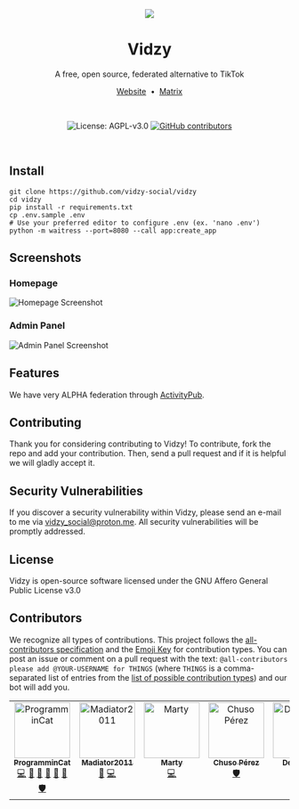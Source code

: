 <div align="center">
<img src="static/logo.svg">
<h1>Vidzy</h1>
A free, open source, federated alternative to TikTok

<a href="https://vidzy.codeberg.page/">Website</a>
&nbsp;•&nbsp;
<a href="https://matrix.to/#/#vidzysocial:fedora.im">Matrix</a>

<br>

![License: AGPL-v3.0](https://img.shields.io/github/license/vidzy-social/vidzy?style=for-the-badge)
[![GitHub contributors](https://img.shields.io/github/contributors-anon/vidzy-social/vidzy?style=for-the-badge)](#contributors)

</div>

<br>

## Install

    git clone https://github.com/vidzy-social/vidzy
    cd vidzy
    pip install -r requirements.txt
    cp .env.sample .env
    # Use your preferred editor to configure .env (ex. 'nano .env')
    python -m waitress --port=8080 --call app:create_app

## Screenshots

### Homepage

![Homepage Screenshot](./screenshots/homepage.png)

### Admin Panel

![Admin Panel Screenshot](./screenshots/admin_panel.png)

## Features

We have very ALPHA federation through [ActivityPub](https://www.w3.org/TR/activitypub/).

## Contributing

Thank you for considering contributing to Vidzy! To contribute, fork the repo and add your contribution. Then, send a pull request and if it is helpful we will gladly accept it.

## Security Vulnerabilities

If you discover a security vulnerability within Vidzy, please send an e-mail to me via [vidzy_social@proton.me](mailto:vidzy_social@proton.me). All security vulnerabilities will be promptly addressed.

## License

Vidzy is open-source software licensed under the GNU Affero General Public License v3.0

## Contributors

We recognize all types of contributions. This project follows the [all-contributors specification](https://github.com/all-contributors/all-contributors) and the [Emoji Key](https://allcontributors.org/docs/en/emoji-key) for contribution types. You can post an issue or comment on a pull request with the text: `@all-contributors please add @YOUR-USERNAME for THINGS` (where `THINGS` is a comma-separated list of entries from the [list of possible contribution types](https://allcontributors.org/docs/en/emoji-key)) and our bot will add you.

<!-- ALL-CONTRIBUTORS-LIST:START - Do not remove or modify this section -->
<!-- prettier-ignore-start -->
<!-- markdownlint-disable -->
<table>
  <tbody>
    <tr>
      <td align="center" valign="top" width="14.28%"><a href="https://github.com/ProgramminCat"><img src="https://avatars.githubusercontent.com/u/72707293?v=4?s=100" width="100px;" alt="ProgramminCat"/><br /><sub><b>ProgramminCat</b></sub></a><br /><a href="#code-ProgramminCat" title="Code">💻</a> <a href="#design-ProgramminCat" title="Design">🎨</a> <a href="#ideas-ProgramminCat" title="Ideas, Planning, & Feedback">🤔</a> <a href="#question-ProgramminCat" title="Answering Questions">💬</a> <a href="#maintenance-ProgramminCat" title="Maintenance">🚧</a> <a href="#review-ProgramminCat" title="Reviewed Pull Requests">👀</a> <a href="#security-ProgramminCat" title="Security">🛡️</a></td>
      <td align="center" valign="top" width="14.28%"><a href="https://github.com/kodxana"><img src="https://avatars.githubusercontent.com/u/16674412?v=4?s=100" width="100px;" alt="Madiator2011"/><br /><sub><b>Madiator2011</b></sub></a><br /><a href="#design-kodxana" title="Design">🎨</a> <a href="#code-kodxana" title="Code">💻</a></td>
      <td align="center" valign="top" width="14.28%"><a href="https://github.com/nycterent"><img src="https://avatars.githubusercontent.com/u/81133?v=4?s=100" width="100px;" alt="Marty"/><br /><sub><b>Marty</b></sub></a><br /><a href="#code-nycterent" title="Code">💻</a></td>
      <td align="center" valign="top" width="14.28%"><a href="https://chuso.net"><img src="https://avatars.githubusercontent.com/u/3270352?v=4?s=100" width="100px;" alt="Chuso Pérez"/><br /><sub><b>Chuso Pérez</b></sub></a><br /><a href="#security-chusopr" title="Security">🛡️</a></td>
      <td align="center" valign="top" width="14.28%"><a href="https://everypizza.bearblog.dev"><img src="https://avatars.githubusercontent.com/u/82726593?v=4?s=100" width="100px;" alt="Derry Tutt"/><br /><sub><b>Derry Tutt</b></sub></a><br /><a href="#code-everypizza1" title="Code">💻</a> <a href="#bug-everypizza1" title="Bug reports">🐛</a></td>
      <td align="center" valign="top" width="14.28%"><a href="https://github.com/honjes"><img src="https://avatars.githubusercontent.com/u/33932833?v=4?s=100" width="100px;" alt="Clara"/><br /><sub><b>Clara</b></sub></a><br /><a href="#code-honjes" title="Code">💻</a> <a href="#bug-honjes" title="Bug reports">🐛</a></td>
    </tr>
  </tbody>
</table>

<!-- markdownlint-restore -->
<!-- prettier-ignore-end -->

<!-- ALL-CONTRIBUTORS-LIST:END -->
